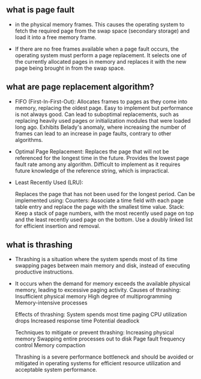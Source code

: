 ## what is page fault
- in the physical memory frames. This causes the operating system to fetch the required page from 
  the swap space (secondary storage) and load it into a free memory frame.

- If there are no free frames available when a page fault occurs, the operating system must perform a page replacement.
  It selects one of the currently allocated pages in memory and replaces it with the new page being brought
  in from the swap space.


## what are page replacement algorithm?

- FIFO (First-In-First-Out):
    Allocates frames to pages as they come into memory, replacing the oldest page.
    Easy to implement but performance is not always good.
    Can lead to suboptimal replacements, such as replacing heavily used pages or initialization modules that were loaded long ago.
    Exhibits Belady's anomaly, where increasing the number of frames can lead to an increase in page faults, contrary to other algorithms.

- Optimal Page Replacement:
    Replaces the page that will not be referenced for the longest time in the future.
    Provides the lowest page fault rate among any algorithm.
    Difficult to implement as it requires future knowledge of the reference string, which is impractical.

- Least Recently Used (LRU):

    Replaces the page that has not been used for the longest period.
    Can be implemented using:
    Counters: Associate a time field with each page table entry and replace the page with the smallest time value.
    Stack: Keep a stack of page numbers, with the most recently used page on top and the least recently used page on the bottom. Use a doubly linked list for efficient insertion and removal.

## what is thrashing
- Thrashing is a situation where the system spends most of its time swapping pages between main memory and disk, instead of executing       productive instructions.
-   It occurs when the demand for memory exceeds the available physical memory, leading to excessive paging activity.
    Causes of thrashing:
        Insufficient physical memory
        High degree of multiprogramming
        Memory-intensive processes
    
    Effects of thrashing:
        System spends most time paging
        CPU utilization drops
        Increased response time
        Potential deadlock
    
    Techniques to mitigate or prevent thrashing:
        Increasing physical memory
        Swapping entire processes out to disk
        Page fault frequency control
        Memory compaction


    Thrashing is a severe performance bottleneck and should be avoided or mitigated in operating systems for efficient resource utilization and acceptable system performance.
    